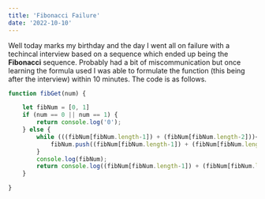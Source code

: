 ```yaml
---
title: 'Fibonacci Failure'
date: '2022-10-10'
---
```


Well today marks my birthday and the day I went all on failure with a techincal interview based on a sequence which ended up being the **Fibonacci** sequence. Probably had a bit of miscommunication but once learning the formula used I was able to formulate the function (this being after the interview) within 10 minutes. The code is as follows.

```javascript
function fibGet(num) {

    let fibNum = [0, 1]
    if (num == 0 || num == 1) {
        return console.log('0');
    } else {
        while (((fibNum[fibNum.length-1]) + (fibNum[fibNum.length-2]))<=num) {
            fibNum.push((fibNum[fibNum.length-1]) + (fibNum[fibNum.length-2]));
        }
        console.log(fibNum);
        return console.log((fibNum[fibNum.length-1]) + (fibNum[fibNum.length-2]));
    }

}

```